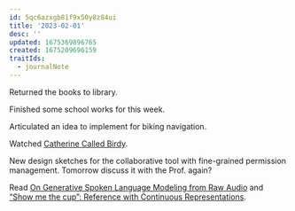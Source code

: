 ```yaml
---
id: 5qc6azxgb81f9x50y8z84ui
title: '2023-02-01'
desc: ''
updated: 1675369896765
created: 1675209696159
traitIds:
  - journalNote
---
```


Returned the books to library.

Finished some school works for this week. 

Articulated an idea to implement for biking navigation.

Watched [Catherine Called Birdy](https://www.imdb.com/title/tt11727866/).

New design sketches for the collaborative tool with fine-grained permission management. Tomorrow discuss it with the Prof. again?

Read [On Generative Spoken Language Modeling from Raw Audio](https://aclanthology.org/2021.tacl-1.79.pdf) and [“Show me the cup”: Reference with Continuous Representations](https://arxiv.org/pdf/1606.08777.pdf).
